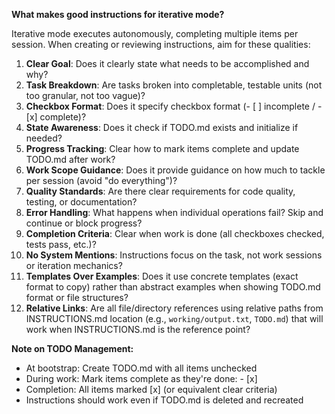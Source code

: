 **What makes good instructions for iterative mode?**

Iterative mode executes autonomously, completing multiple items per session. When creating or reviewing instructions, aim for these qualities:

1. **Clear Goal**: Does it clearly state what needs to be accomplished and why?
2. **Task Breakdown**: Are tasks broken into completable, testable units (not too granular, not too vague)?
3. **Checkbox Format**: Does it specify checkbox format (- [ ] incomplete / - [x] complete)?
4. **State Awareness**: Does it check if TODO.md exists and initialize if needed?
5. **Progress Tracking**: Clear how to mark items complete and update TODO.md after work?
6. **Work Scope Guidance**: Does it provide guidance on how much to tackle per session (avoid "do everything")?
7. **Quality Standards**: Are there clear requirements for code quality, testing, or documentation?
8. **Error Handling**: What happens when individual operations fail? Skip and continue or block progress?
9. **Completion Criteria**: Clear when work is done (all checkboxes checked, tests pass, etc.)?
10. **No System Mentions**: Instructions focus on the task, not work sessions or iteration mechanics?
11. **Templates Over Examples**: Does it use concrete templates (exact format to copy) rather than abstract examples when showing TODO.md format or file structures?
12. **Relative Links**: Are all file/directory references using relative paths from INSTRUCTIONS.md location (e.g., `working/output.txt`, `TODO.md`) that will work when INSTRUCTIONS.md is the reference point?

**Note on TODO Management:**

- At bootstrap: Create TODO.md with all items unchecked
- During work: Mark items complete as they're done: - [x]
- Completion: All items marked [x] (or equivalent clear criteria)
- Instructions should work even if TODO.md is deleted and recreated
